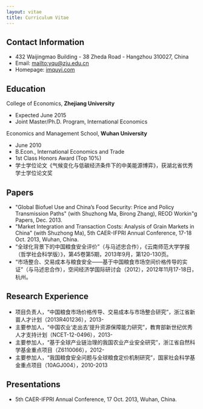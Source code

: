 ```yaml
---
layout: vitae
title: Curriculum Vitae
---
```


## Contact Information

- 432 Waijingmao Building - 38 Zheda Road - Hangzhou 310027, China
- Email: <mailto:yqu@zju.edu.cn>
- Homepage: [imquyi.com](http://imquyi.com/)

## Education

College of Economics, **Zhejiang University**

- Expected June 2015
- Joint Master/Ph.D. Program, International Economics

Economics and Management School, **Wuhan University**

- June 2010
- B.Econ., International Economics and Trade
- 1st Class Honors Award (Top 10%)
- 学士学位论文《气候变化与低碳经济条件下的中美能源博弈》，获湖北省优秀学士学位论文奖

## Papers


- "Global Biofuel Use and China’s Food Security: Price and Policy Transmission Paths" (with Shuzhong Ma, Birong Zhang), REOD Workin"g Papers, Dec. 2013.
- "Market Integration and Transaction Costs: Analysis of Grain Markets in China" (with Shuzhong Ma), 5th CAER-IFPRI Annual Conference, 17-18 Oct. 2013, Wuhan, China.
- “全球化背景下的中国粮食安全评价”（与马述忠合作），《云南师范大学学报（哲学社会科学版）》，第45卷第5期，2013年9月，第120-130页。
- “市场整合、交易成本与粮食安全——基于中国粮食市场空间价格传导的实证”（与马述忠合作），空间经济学国际研讨会（2012），2012年11月17-18日，杭州。

<!--

## Books

- 《中国粮食安全与全球粮食定价权——基于产业链视角的分析》（与马述忠、王军合著），XX：XX出版社，yyyy年

## Book Sections

- “基于开放视角推进区域现代化建设的政策建议”，见：马述忠等，《物质富裕与现代化浙江——基于区域开放视角》，XX：XX出版社，yyyy年：pp-pp

-->

## Research Experience

- 项目负责人，“中国粮食市场价格传导、交易成本与市场整合研究”，浙江省新苗人才计划（2013R401236），2013-
- 主要参加人，“中国农业‘走出去’提升资源保障能力研究”，教育部新世纪优秀人才支持计划（NCET-12-0496），2013-
- 主要参加人，“基于全球产业链治理的我国农业产业安全研究”，浙江省自然科学基金重点项目（Z6110066），2012-
- 主要参加人，“我国粮食安全问题与全球粮食定价机制研究”，国家社会科学基金重点项目（10AGJ004），2010-2013

## Presentations

- 5th CAER-IFPRI Annual Conference, 17 Oct. 2013, Wuhan, China.